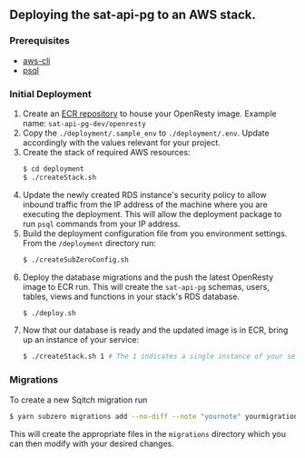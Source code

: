 ## Deploying the sat-api-pg to an AWS stack.

### Prerequisites

- [aws-cli](https://aws.amazon.com/cli/)
- [psql](https://www.postgresql.org/docs/9.5/libpq.html)

### Initial Deployment

1. Create an [ECR repository](https://docs.aws.amazon.com/AmazonECR/latest/userguide/repository-create.html) to house your OpenResty image. Example name: `sat-api-pg-dev/openresty`
2. Copy the `./deployment/.sample_env` to `./deployment/.env`. Update accordingly with the values relevant for your project.
3. Create the stack of required AWS resources:
   ```bash
   $ cd deployment
   $ ./createStack.sh
   ```
4. Update the newly created RDS instance's security policy to allow inbound traffic from the IP address of the machine where you are executing the deployment. This will allow the deployment package to run `psql` commands from your IP address.
5. Build the deployment configuration file from you environment settings. From the `/deployment` directory run:
   ```bash
   $ ./createSubZeroConfig.sh
   ```
6. Deploy the database migrations and the push the latest OpenResty image to ECR run. This will create the `sat-api-pg` schemas, users, tables, views and functions in your stack's RDS database.
   ```bash
   $ ./deploy.sh
   ```
7. Now that our database is ready and the updated image is in ECR, bring up an instance of your service:
   ```bash
   $ ./createStack.sh 1 # The 1 indicates a single instance of your service
   ```

### Migrations

To create a new Sqitch migration run

```bash
$ yarn subzero migrations add --no-diff --note "yournote" yourmigrationname
```

This will create the appropriate files in the `migrations` directory which you can then modify with your desired changes.
